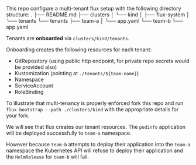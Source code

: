 This repo configure a multi-tenant flux setup with the following directory structure:
.
├── README.md
├── clusters
│   └── kind
│       ├── flux-system
│       └── tenants
└── tenants
    ├── team-a
    │   └── app.yaml
    └── team-b
        └── app.yaml

Tenants are **onboarded** via `clusters/kind/tenants`.

Onboarding creates the following resources for each tenant:
- GitRepository (using public http endpoint, for private repo secrets would be provided also)
- Kustomization (pointing at `./tenants/${team-name}`)
- Namespace
- ServiceAccount
- RoleBinding

To illustrate that multi-tenancy is properly enforced fork this repo and run `flux bootstrap --path ./clusters/kind` with the appropriate details for your fork.

We will see that flux creates our tenant resources. The `podinfo` application will be deployed successfully to `team-a` namespace.

However because `team-b` attempts to deploy their application into the `team-a` namespace the Kubernetes API will refuse to deploy their application and the `HelmRelease` for `team-b` will fail.
